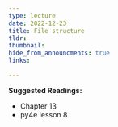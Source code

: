 ```yaml
---
type: lecture
date: 2022-12-23
title: File structure
tldr: 
thumbnail: 
hide_from_announcments: true
links: 

---
```

**Suggested Readings:**
- Chapter 13
- py4e lesson 8

